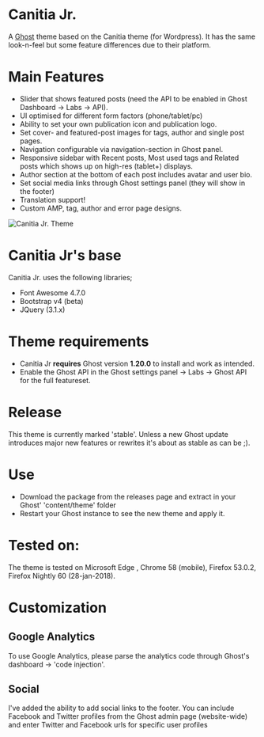 # Canitia Jr.

A [Ghost](http://github.com/tryghost/ghost/) theme based on the Canitia theme (for Wordpress). It has the same look-n-feel but some feature differences due to their platform.

# Main Features
- Slider that shows featured posts (need the API to be enabled in Ghost Dashboard -> Labs -> API).
- UI optimised for different form factors (phone/tablet/pc)
- Ability to set your own publication icon and publication logo.
- Set cover- and featured-post images for tags, author and single post pages.
- Navigation configurable via navigation-section in Ghost panel.
- Responsive sidebar with Recent posts, Most used tags and Related posts which shows up on high-res (tablet+) displays.
- Author section at the bottom of each post includes avatar and user bio.
- Set social media links through Ghost settings panel (they will show in the footer)
- Translation support!
- Custom AMP, tag, author and error page designs.

![Canitia Jr. Theme](https://github.com/boumannm/canitia-jr/blob/master/canitiajr.png)

# Canitia Jr's base
Canitia Jr. uses the following libraries;
- Font Awesome 4.7.0
- Bootstrap v4 (beta)
- JQuery (3.1.x)

# Theme requirements
- Canitia Jr **requires** Ghost version **1.20.0** to install and work as intended. 
- Enable the Ghost API in the Ghost settings panel -> Labs -> Ghost API for the full featureset.

# Release
This theme is currently marked 'stable'. Unless a new Ghost update introduces major new features or rewrites it's about as stable as can be ;).

# Use
- Download the package from the releases page and extract in your Ghost' 'content/theme' folder
- Restart your Ghost instance to see the new theme and apply it.

# Tested on:
The theme is tested on Microsoft Edge <Creators Update>, Chrome 58 (mobile), Firefox 53.0.2, Firefox Nightly 60 (28-jan-2018).

# Customization

## Google Analytics
To use Google Analytics, please parse the analytics code through Ghost's dashboard -> 'code injection'.

## Social
I've added the ability to add social links to the footer. You can include Facebook and Twitter profiles from the Ghost admin page (website-wide) and enter Twitter and Facebook urls for specific user profiles
